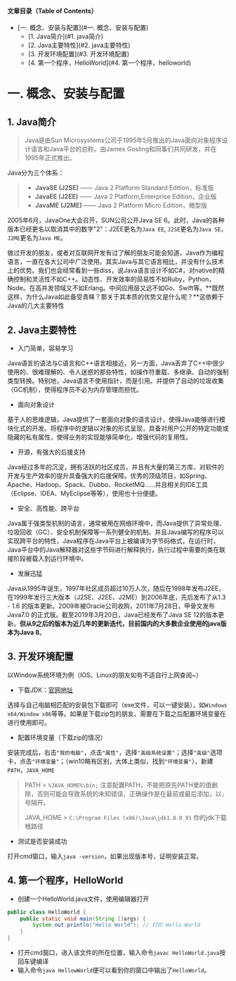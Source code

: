 #### 文章目录（Table of Contents）

* [一. 概念、安装与配置](#一. 概念、安装与配置)
  * [1. Java简介](#1. java简介)
  * [2. Java主要特性](#2. java主要特性)
  * [3. 开发环境配置](#3. 开发环境配置)
  * [4. 第一个程序，HelloWorld](#4. 第一个程序，helloworld)


# 一. 概念、安装与配置

## 1. Java简介

> Java是由Sun Microsystems公司于1995年5月推出的Java面向对象程序设计语言和Java平台的总称。由James Gosling和同事们共同研发，并在1995年正式推出。

Java分为三个体系：

> + **JavaSE (J2SE)**  —— Java 2 Platform Standard Edition，标准版
> + **JavaEE (J2EE)**   —— Java 2 Platform,Enterprise Edition，企业版
> + **JavaME (J2ME)** —— Java 2 Platform Micro Edition，微型版


2005年6月，JavaOne大会召开，SUN公司公开Java SE 6。此时，Java的各种版本已经更名以取消其中的数字"2"：J2EE更名为`Java EE`, `J2SE`更名为`Java SE`，`J2ME`更名为`Java ME`。

做过开发的朋友，或者对互联网开发有过了解的朋友可能会知道，Java作为编程语言，一直在各大公司中广泛使用。其实Java与其它语言相比，并没有什么技术上的优势。我们也会经常看到一些diss，说Java语言设计不如C#，对native的精确控制和灵活性不如C++。动态性、开发效率的简易性不如Ruby，Python，Node。在高并发领域又不如Erlang。中间应用层又远不如Go、Swift等。**既然这样，为什么Java如此备受青睐？那关于其本质的优势又是什么呢？**这依赖于Java的几大主要特性

## 2. Java主要特性

+ 入门简单，容易学习

Java语言的语法与C语言和C++语言相接近。另一方面，Java丢弃了C++中很少使用的、很难理解的、令人迷惑的那些特性，如操作符重载、多继承、自动的强制类型转换。特别地，Java语言不使用指针，而是引用。并提供了自动的垃圾收集（GC机制），使得程序员不必为内存管理而担忧。

+ 面向对象设计

基于人的思维逻辑，Java提供了一套面向对象的语言设计，使得Java能够进行模块化式的开发。将程序中的逻辑以对象的形式呈现，具备对用户公开的特定功能或隐藏的私有属性，使得业务的实现能够简单化，增强代码的复用性。

+ 开源，有强大的后援支持

Java经过多年的沉淀，拥有活跃的社区成员，并且有大量的第三方库，对软件的开发与生产效率的提升具备强大的后援保障。优秀的顶级项目，如Spring、Apache、Hadoop、Spack、Dubbo、RocketMQ......并且相关的IDE工具（Eclipse、IDEA、MyEclipse等等），使用也十分便捷。

+ 安全、高性能、跨平台

Java属于强类型机制的语言，通常被用在网络环境中，而Java提供了异常处理、垃圾回收（GC）、安全机制保障等一系列健全的机制。并且Java编写的程序可以实现跨平台的特性，Java程序在Java平台上被编译为字节码格式，在运行时，Java平台中的Java解释器对这些字节码进行解释执行，执行过程中需要的类在联接阶段被载入到运行环境中。

+ 发展迅猛

Java从1995年诞生，1997年社区成员超过10万人次，随后在1998年发布J2EE，在1999年发行三大版本（J2SE、J2EE、J2ME）到2006年底，先后发布了从1.3 - 1.6 的版本更新。2009年被Oracle公司收购，2011年7月28日，甲骨文发布 Java7.0 的正式版。截至2019年3月20日，Java已经发布了Java SE 12的版本更新。**但从9之后的版本为近几年的更新迭代，目前国内的大多数企业使用的java版本为Java 8**。


## 3. 开发环境配置
以Window系统环境为例（IOS、Linux的朋友如有不适自行上网查阅~）

+ 下载JDK：[官网地址](http://www.oracle.com/technetwork/java/javase/downloads/index.html)

选择与自己电脑相匹配的安装包下载即可（exe文件，可以一键安装），如`Windows x64/Window x86`等等。如果是下载zip包的朋友，需要在下载之后配置环境变量在进行使用即可。

+ 配置环境变量（下载zip的情况）

安装完成后，右击`"我的电脑"`，点击`"属性"`，选择`"高级系统设置"`；选择`"高级"`选项卡，点击`"环境变量"`；（win10略有区别，大体上类似，找到`"环境变量"`），新建`PATH`，`JAVA_HOME`

> PATH > `%JAVA_HOME%\bin;`
> 注意配置PATH，不能把原先PATH里的值删除，否则可能会导致系统的未知错误，正确操作是在最前或最后添加，以`;`号隔开。
>
> JAVA_HOME > `C:\Program Files (x86)\Java\jdk1.8.0_91`
> 你的jdk下载根路径

+ 测试是否安装成功

打开cmd窗口，输入`java -version`，如果出现版本号，证明安装正常。

## 4. 第一个程序，HelloWorld

+ 创建一个HelloWorld.java文件，使用编辑器打开
``` java
public class HelloWorld {
    public static void main(String []args) {
        System.out.println("Hello World"); // 打印 Hello World
    }
}
```

+ 打开cmd窗口，进入该文件的所在位置，输入命令`javac HelloWorld.java`按回车键编译
+ 输入命令`java HellowWorld`便可以看到你的窗口中输出了`HelloWorld`。

